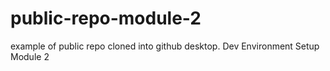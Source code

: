# public-repo-module-2
example of public repo cloned into github desktop. Dev Environment Setup Module 2
